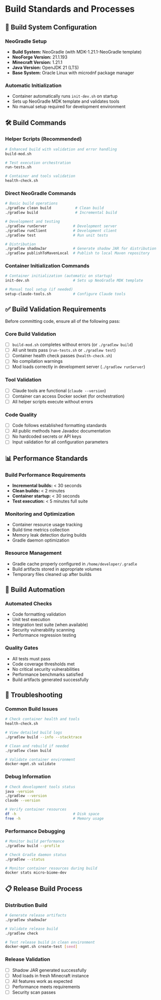 # Build Standards and Processes

## 🔧 Build System Configuration

### NeoGradle Setup
- **Build System:** NeoGradle (with MDK-1.21.1-NeoGradle template)
- **NeoForge Version:** 21.1.193
- **Minecraft Version:** 1.21.1
- **Java Version:** OpenJDK 21 (LTS)
- **Base System:** Oracle Linux with microdnf package manager

### Automatic Initialization
- Container automatically runs `init-dev.sh` on startup
- Sets up NeoGradle MDK template and validates tools
- No manual setup required for development environment

## 🛠️ Build Commands

### Helper Scripts (Recommended)
```bash
# Enhanced build with validation and error handling
build-mod.sh

# Test execution orchestration
run-tests.sh

# Container and tools validation
health-check.sh
```

### Direct NeoGradle Commands
```bash
# Basic build operations
./gradlew clean build           # Clean build
./gradlew build                 # Incremental build

# Development and testing
./gradlew runServer            # Development server
./gradlew runClient            # Development client
./gradlew test                 # Run unit tests

# Distribution
./gradlew shadowJar            # Generate shadow JAR for distribution
./gradlew publishToMavenLocal  # Publish to local Maven repository
```

### Container Initialization Commands
```bash
# Container initialization (automatic on startup)
init-dev.sh                    # Sets up NeoGradle MDK template

# Manual tool setup (if needed)
setup-claude-tools.sh          # Configure Claude tools
```

## ✅ Build Validation Requirements

Before committing code, ensure all of the following pass:

### Core Build Validation
- [ ] `build-mod.sh` completes without errors (or `./gradlew build`)
- [ ] All unit tests pass (`run-tests.sh` or `./gradlew test`)
- [ ] Container health check passes (`health-check.sh`)
- [ ] No compilation warnings
- [ ] Mod loads correctly in development server (`./gradlew runServer`)

### Tool Validation
- [ ] Claude tools are functional (`claude --version`)
- [ ] Container can access Docker socket (for orchestration)
- [ ] All helper scripts execute without errors

### Code Quality
- [ ] Code follows established formatting standards
- [ ] All public methods have Javadoc documentation
- [ ] No hardcoded secrets or API keys
- [ ] Input validation for all configuration parameters

## 📊 Performance Standards

### Build Performance Requirements
- **Incremental builds:** < 30 seconds
- **Clean builds:** < 2 minutes  
- **Container startup:** < 30 seconds
- **Test execution:** < 5 minutes full suite

### Monitoring and Optimization
- Container resource usage tracking
- Build time metrics collection
- Memory leak detection during builds
- Gradle daemon optimization

### Resource Management
- Gradle cache properly configured in `/home/developer/.gradle`
- Build artifacts stored in appropriate volumes
- Temporary files cleaned up after builds

## 🔄 Build Automation

### Automated Checks
- Code formatting validation
- Unit test execution
- Integration test suite (when available)
- Security vulnerability scanning
- Performance regression testing

### Quality Gates
- All tests must pass
- Code coverage thresholds met
- No critical security vulnerabilities
- Performance benchmarks satisfied
- Build artifacts generated successfully

## 🚨 Troubleshooting

### Common Build Issues
```bash
# Check container health and tools
health-check.sh

# View detailed build logs
./gradlew build --info --stacktrace

# Clean and rebuild if needed
./gradlew clean build

# Validate container environment
docker-mgmt.sh validate
```

### Debug Information
```bash
# Check development tools status
java -version
./gradlew --version
claude --version

# Verify container resources
df -h                          # Disk space
free -h                        # Memory usage
```

### Performance Debugging
```bash
# Monitor build performance
./gradlew build --profile

# Check Gradle daemon status
./gradlew --status

# Monitor container resources during build
docker stats micro-biome-dev
```

## 📋 Release Build Process

### Distribution Build
```bash
# Generate release artifacts
./gradlew shadowJar

# Validate release build
./gradlew check

# Test release build in clean environment
docker-mgmt.sh create-test [seed]
```

### Release Validation
- [ ] Shadow JAR generated successfully
- [ ] Mod loads in fresh Minecraft instance
- [ ] All features work as expected
- [ ] Performance meets requirements
- [ ] Security scan passes